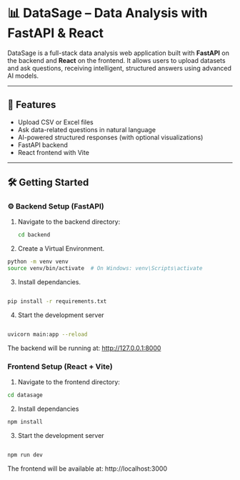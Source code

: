 

# 📊 DataSage – Data Analysis with FastAPI & React

DataSage is a full-stack data analysis web application built with **FastAPI** on the backend and **React** on the frontend. It allows users to upload datasets and ask questions, receiving intelligent, structured answers using advanced AI models.

---

## 🚀 Features

- Upload CSV or Excel files
- Ask data-related questions in natural language
- AI-powered structured responses (with optional visualizations)
- FastAPI backend
- React frontend with Vite

---

## 🛠️ Getting Started

### ⚙️ Backend Setup (FastAPI)

1. Navigate to the backend directory:
   ```bash
   cd backend
   ```

2. Create a Virtual Environment.
```bash
python -m venv venv
source venv/bin/activate  # On Windows: venv\Scripts\activate

```

3. Install dependancies.

```bash

pip install -r requirements.txt

```

4. Start the development server

```bash

uvicorn main:app --reload

```

The backend will be running at: http://127.0.0.1:8000


### Frontend Setup (React + Vite)

1. Navigate to the frontend directory:

```bash
cd datasage
```

2. Install dependancies

```bash
npm install
```

3. Start the development server

```bash

npm run dev
```

The frontend will be available at: http://localhost:3000